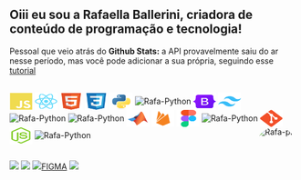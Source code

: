 ## Oiii eu sou a Rafaella Ballerini, criadora de conteúdo de programação e tecnologia!

Pessoal que veio atrás do **Github Stats:** a API provavelmente saiu do ar nesse período,
mas você pode adicionar a sua própria, seguindo esse [tutorial](https://github.com/anuraghazra/github-readme-stats/blob/master/readme.md#deploy-on-your-own-vercel-instance)

<div style="display: inline_block"><br>
  <img align="center" alt="Rafa-Js" height="30" width="40" src="https://raw.githubusercontent.com/devicons/devicon/master/icons/javascript/javascript-plain.svg">
  <img align="center" alt="Rafa-React" height="30" width="40" src="https://raw.githubusercontent.com/devicons/devicon/master/icons/react/react-original.svg">
  <img align="center" alt="Rafa-HTML" height="30" width="40" src="https://raw.githubusercontent.com/devicons/devicon/master/icons/html5/html5-original.svg">
  <img align="center" alt="Rafa-CSS" height="30" width="40" src="https://raw.githubusercontent.com/devicons/devicon/master/icons/css3/css3-original.svg">
  <img align="center" alt="Rafa-Python" height="30" width="40" src="https://raw.githubusercontent.com/devicons/devicon/master/icons/python/python-original.svg">
  <img align="center" alt="Rafa-Python" height="30" width="30" src="https://i0.wp.com/www.ultragenius.club/wp-content/uploads/2021/12/OS6xpcvmIL6y0G3ZQW99.png?fit=300%2C300&ssl=1">
  <img align="center" alt="Rafa-Python" height="30" width="40" src="https://github.com/devicons/devicon/blob/master/icons/bootstrap/bootstrap-original.svg">
  <img align="center" alt="Rafa-Python" height="30" width="40" src="https://github.com/devicons/devicon/blob/master/icons/tailwindcss/tailwindcss-plain.svg">
  <img align="center" alt="Rafa-Python" height="30" width="30" src="https://www.rlogical.com/wp-content/uploads/2021/08/Rlogical-Blog-Images-thumbnail.png">
  <img align="center" alt="Rafa-Python" height="30" width="30" src="https://cdn.iconscout.com/icon/free/png-256/django-3550620-2970205.png">
  <img align="center" alt="Rafa-Python" height="30" width="40" src="https://github.com/devicons/devicon/blob/master/icons/matlab/matlab-original.svg">
  <img align="center" alt="Rafa-Python" height="30" width="40" src="https://github.com/devicons/devicon/blob/master/icons/firebase/firebase-plain.svg">
  <img align="center" alt="Rafa-Python" height="30" width="40" src="https://github.com/devicons/devicon/blob/master/icons/figma/figma-original.svg">
  <img align="center" alt="Rafa-Python" height="30" width="30" src="https://avatars.githubusercontent.com/u/17177659?s=200&v=4">
  <img align="center" alt="Rafa-Python" height="30" width="40" src="https://github.com/devicons/devicon/blob/master/icons/git/git-original.svg">
  <img align="center" alt="Rafa-Python" height="30" width="40" src="https://github.com/devicons/devicon/blob/master/icons/nodejs/nodejs-original.svg">
  <img align="center" alt="Rafa-Python" height="30" width="40" src="https://logos-world.net/wp-content/uploads/2020/09/Oracle-Symbol.png">

  <img align="right" alt="Rafa-pic" height="150" style="border-radius:50px;" src="https://github.com/nikhilsurfingaus/nikhilsurfingaus/blob/main/profile.png">
</div>
  
  ##
 
<div> 
  <a href="https://www.linkedin.com/in/nikhil-naik-76724b133" target="_blank"><img src="https://img.shields.io/badge/-LinkedIn-%230077B5?style=for-the-badge&logo=linkedin&logoColor=white" target="_blank"></a> 
    <a href = "mailto:nikhilsurfingaus@gmail.com"><img src="https://img.shields.io/badge/-Gmail-%23333?style=for-the-badge&logo=gmail&logoColor=white" target="_blank"></a>
      <a href = "mailto:contatorafaballerini@gmail.com"><img src="https://img.shields.io/badge/-Gmail-%23333?style=for-the-badge&logo=gmail&logoColor=white" target="_blank">FIGMA</a>
    <a href="https://www.youtube.com/channel/UC_-uuuZbY0AAt9CViNzvc-Q" target="_blank"><img src="https://img.shields.io/badge/YouTube-FF0000?style=for-the-badge&logo=youtube&logoColor=white" target="_blank"></a>

</div>
